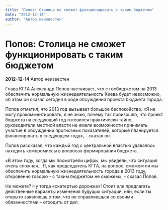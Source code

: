 ```yaml
---
title: "Попов: Столица не сможет функционировать с таким бюджетом"
date: "2012-12-14"
author: "Автор неизвестен"
---
```


# Попов: Столица не сможет функционировать с таким бюджетом

**2012-12-14** Автор неизвестен

Глава КГГА Александр Попов настаивает, что с госбюджетом на 2013 обеспечить нормальную жизнедеятельность Киева будет невозможно, об этом он сказал сегодня в ходе обсуждения проекта бюджета города.

Попов отметил, что 2013 год вызывает большое беспокойство. «Я не могу прокомментировать, я не знаю, почему так произошло, что проект бюджета на следующий год готовился практически тайно, руководители местной власти не имели возможности принимать участие в обсуждении прогнозных показателей, которые планируется финансировать в следующем году», - сказал он.

Попов рассказал, что каждый год с центральной властью удавалось находить компромиссы в вопросах формирования бюджета.

«В этом году, когда мы посмотрели цифры, мы увидели, что ситуация очень сложная… Я, как председатель КГГА, на вопрос, сможем ли мы обеспечить нормальную жизнедеятельность города в 2013 году, откровенно говорю - с таким бюджетом не сможем», - сказал Попов.

Не можете? Ну тогда «скатертью дорожка»! Стоит или предлагать действенные варианты изменения будущих ситуаций, или, если ты открыто заявляешь о том, что не справляешься со своими обязанностями – отходить от дел.